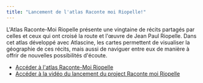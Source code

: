 ```yaml
---
title: "Lancement de l'atlas Raconte moi Riopelle!"
---
```


L'Atlas Raconte-Moi Riopelle présente une vingtaine de récits partagés par celles et ceux qui ont croisé la route et l'œuvre de Jean Paul Riopelle. Dans cet atlas développé avec Atlascine, les cartes permettent de visualiser la géographie de ces récits, mais aussi de naviguer entre eux de manière à offrir de nouvelles possibilités d'écoute.

- [Accéder à l'atlas Raconte-Moi Riopelle](https://rs-atlascine.concordia.ca/riopelle/index.html)
- [Accéder à la vidéo du lancement du project Raconte moi Riopelle](https://www.youtube.com/live/6c5-1zg8Aqg?si=Nx-qJDNpxf4bEhIt)